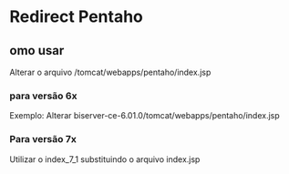 # Redirect Pentaho

## omo usar
Alterar o arquivo <diretoriodoseupentaho>/tomcat/webapps/pentaho/index.jsp

### para versão 6x
Exemplo: Alterar biserver-ce-6.01.0/tomcat/webapps/pentaho/index.jsp

### Para versão 7x
Utilizar o index_7_1 substituindo o arquivo index.jsp

